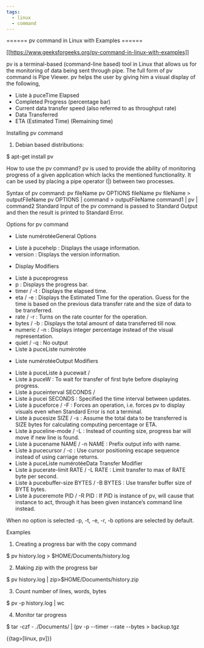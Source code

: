 ```yaml
---
tags:
  - linux
  - command
---
```


====== pv command in Linux with Examples ======

[[https://www.geeksforgeeks.org/pv-command-in-linux-with-examples]]

pv is a terminal-based (command-line based) tool in Linux that allows us for the monitoring of data being sent through pipe. The full form of pv command is Pipe Viewer. pv helps the user by giving him a visual display of the following,

  * Liste à puceTime Elapsed
  * Completed Progress (percentage bar)
  * Current data transfer speed (also referred to as throughput rate)
  * Data Transferred
  * ETA (Estimated Time) (Remaining time)

Installing pv command
1. Debian based distributions:

$ apt-get install pv

How to use the pv command?
pv is used to provide the ability of monitoring progress of a given application which lacks the mentioned functionality. It can be used by placing a pipe operator (|) between two processes.

Syntax of pv command:
pv fileName
pv OPTIONS fileName
pv fileName > outputFileName
pv OPTIONS | command > outputFileName
command1 | pv | command2
Standard Input of the pv command is passed to Standard Output and then the result is printed to Standard Error.

Options for pv command
  - Liste numérotéeGeneral Options
  * Liste à pucehelp : Displays the usage information.
  * version : Displays the version information.
  - Display Modifiers
  * Liste à puceprogress 
  * p : Displays the progress bar.
  * timer / -t : Displays the elapsed time.
  * eta / -e : Displays the Estimated Time for the operation. Guess for the time is based on the previous data transfer rate and the size of data to be transferred.
  * rate / -r : Turns on the rate counter for the operation.
  * bytes / -b : Displays the total amount of data transferred till now.
  * numeric / -n : Displays integer percentage instead of the visual representation.
  * quiet / -q : No output
  * Liste à puceListe numérotée

  - Liste numérotéeOutput Modifiers
  * Liste à puceListe à pucewait / 
  * Liste à puceW : To wait for transfer of first byte before displaying progress.
  * Liste à puceinterval SECONDS /
  * Liste à pucei SECONDS : Specified the time interval between updates.
  * Liste à puceforce / -F : Forces an operation, i.e. forces pv to display visuals even when Standard Error is not a terminal.
  * Liste à pucesize SIZE / -s : Assume the total data to be transferred is SIZE bytes for calculating computing percentage or ETA.
  * Liste à puceline-mode / -L : Instead of counting size, progress bar will move if new line is found.
  * Liste à pucename NAME / -n NAME : Prefix output info with name.
  * Liste à pucecursor / -c : Use cursor positioning escape sequence instead of using carriage returns.
  * Liste à puceListe numérotéeData Transfer Modifier
  * Liste à pucerate-limit RATE / -L RATE : Limit transfer to max of RATE byte per second.
  * Liste à pucebuffer-size BYTES / -B BYTES : Use transfer buffer size of BYTE bytes.
  * Liste à puceremote PID / -R PID : If PID is instance of pv, will cause that instance to act, through it has been given instance’s command line instead.

When no option is selected -p, -t, -e, -r, -b options are selected by default.

Examples
1. Creating a progress bar with the copy command

$ pv history.log > $HOME/Documents/history.log

2. Making zip with the progress bar

$ pv history.log | zip>$HOME/Documents/history.zip

3. Count number of lines, words, bytes

$ pv -p history.log | wc

4. Monitor tar progress

$ tar -czf - ./Documents/ | (pv -p --timer --rate --bytes > backup.tgz

{{tag>[linux, pv]}}

